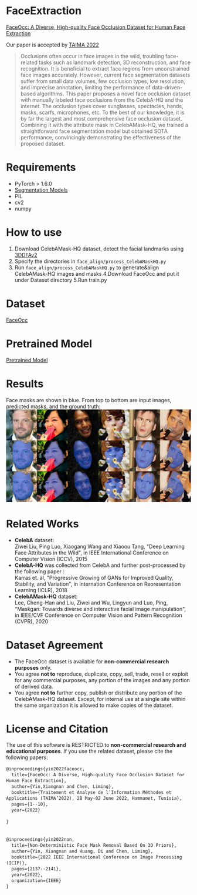# FaceExtraction

[FaceOcc: A Diverse, High-quality Face Occlusion Dataset for Human Face Extraction](https://arxiv.org/pdf/2201.08425.pdf)

Our paper is accepted by [TAIMA 2022](http://www.arts-pi.org.tn/TAIMA2020/)

> Occlusions often occur in face images in the wild, troubling face-related tasks such as landmark detection, 3D reconstruction, and face recognition. It is beneficial to extract face regions from unconstrained face images accurately. However, current face segmentation datasets suffer from small data volumes, few occlusion types, low resolution, and imprecise annotation, limiting the performance of data-driven-based algorithms. This paper proposes a novel face occlusion dataset with manually labeled face occlusions from the CelebA-HQ and the internet. The occlusion types cover sunglasses, spectacles, hands, masks, scarfs, microphones, etc. To the best of our knowledge, it is by far the largest and most comprehensive face occlusion dataset. Combining it with the attribute mask in CelebAMask-HQ, we trained a straightforward face segmentation model but obtained SOTA performance, convincingly demonstrating the effectiveness of the proposed dataset. 

# Requirements
* PyTorch > 1.6.0
* [Segmentation Models](https://github.com/qubvel/segmentation_models.pytorch)
* PIL
* cv2
* numpy 

# How to use 
1. Download CelebAMask-HQ dataset, detect the facial landmarks using [3DDFAv2](https://github.com/cleardusk/3DDFA_V2)
2. Specify the directories in `face_align/process_CelebAMaskHQ.py`
3. Run `face_align/process_CelebAMaskHQ.py` to generate&align CelebAMask-HQ images and masks
4.Download FaceOcc and put it under Dataset directory
5.Run train.py

# Dataset 
[FaceOcc](https://drive.google.com/drive/folders/1K_V0AwhLT_TfHUny9sMA5PZ9KmEQSy05?usp=sharing)

# Pretrained Model
[Pretrained Model](https://drive.google.com/file/d/11cOc1KJnkR6hNp1l0vnMmCDxGTOCtsEb/view?usp=sharing)

# Results
Face masks are shown in blue. From top to bottom are input images, predicted masks, and the ground truth: 
![From top to the bottom: input images, predicted masks, ground truth](results/show_1.png)


# Related Works
* **CelebA** dataset:<br/>
Ziwei Liu, Ping Luo, Xiaogang Wang and Xiaoou Tang, "Deep Learning Face Attributes in the Wild", in IEEE International Conference on Computer Vision (ICCV), 2015 
* **CelebA-HQ** was collected from CelebA and further post-processed by the following paper :<br/>
Karras et. al, "Progressive Growing of GANs for Improved Quality, Stability, and Variation", in Internation Conference on Reoresentation Learning (ICLR), 2018
* **CelebAMask-HQ** dataset:<br />
Lee, Cheng-Han and Liu, Ziwei and Wu, Lingyun and Luo, Ping, "Maskgan: Towards diverse and interactive facial image manipulation", in IEEE/CVF Conference on Computer Vision and Pattern Recognition (CVPR), 2020


# Dataset Agreement
* The FaceOcc dataset is available for **non-commercial research purposes** only.
* You agree **not to** reproduce, duplicate, copy, sell, trade, resell or exploit for any commercial purposes, any portion of the images and any portion of derived data.
* You agree **not to** further copy, publish or distribute any portion of the CelebAMask-HQ dataset. Except, for internal use at a single site within the same organization it is allowed to make copies of the dataset.


# License and Citation
The use of this software is RESTRICTED to **non-commercial research and educational purposes**.
If you use the related dataset, please cite the following papers:
```
@inproceedings{yin2022faceocc,
  title={FaceOcc: A Diverse, High-quality Face Occlusion Dataset for Human Face Extraction},
  author={Yin,Xiangnan and Chen, Liming},
  booktitle={Traitement et Analyse de l’Information Méthodes et Applications (TAIMA’2022), 28 May-02 June 2022, Hammamet, Tunisia},
  pages={1--10},
  year={2022}
  
}


@inproceedings{yin2022non,
  title={Non-Deterministic Face Mask Removal Based On 3D Priors},
  author={Yin, Xiangnan and Huang, Di and Chen, Liming},
  booktitle={2022 IEEE International Conference on Image Processing (ICIP)},
  pages={2137--2141},
  year={2022},
  organization={IEEE}
}

```
